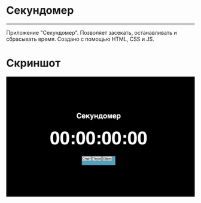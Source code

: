 # Секундомер
___
Приложение "Секундомер". Позволяет засекать, останавливать и сбрасывать время. Создано с помощью HTML, CSS и JS.

# Скриншот

![Watch!](./img/Screenshot_1.png)